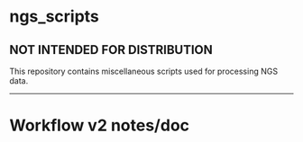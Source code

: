 # ngs_scripts

## NOT INTENDED FOR DISTRIBUTION

This repository contains miscellaneous scripts used for processing NGS data.  

-------------------------------------------------------
# Workflow v2 notes/doc

